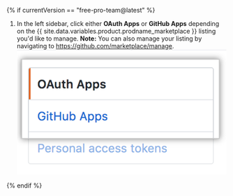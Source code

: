 {% if currentVersion == "free-pro-team@latest" %}
1. In the left sidebar, click either **OAuth Apps** or **GitHub Apps** depending on the {{ site.data.variables.product.prodname_marketplace }} listing you'd like to manage. **Note:** You can also manage your listing by navigating to https://github.com/marketplace/manage. ![Seleção do tipo de aplicativo](/assets/images/settings/apps_choose_app.png)

{% endif %}
